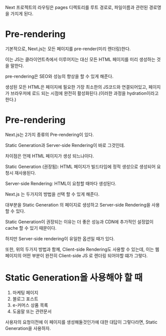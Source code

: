 Next 프로젝트의 라우팅은 pages 디렉토리를 루트 경로로, 파일이름과 관련된 경로명을 가지게 된다.

# Pre-rendering

기본적으로, Next.js는 모든 페이지를 pre-render(미리 렌더링)한다.

이는 JS는 클라이언트측에서 이루어지는 대신 모든 HTML 페이지를 미리 생성하는 것을 말한다.

pre-rendering은 SEO와 성능의 향상을 할 수 있게 해준다.

생성된 모든 HTML은 페이지에 필요한 가장 최소한의 JS코드와 연결되어있고, 페이지가 브라우저에 로드 되는 시점에 완전히 활성화된다.(이러한 과정을 hydration이라고 한다.)

# Pre-rendering

Next.js는 2가지 종류의 Pre-rendering이 있다.

Static Generation과 Server-side Rendering이 바로 그것인데.

차이점은 언제 HTML 페이지가 생성 되느냐이다.

Static Generation (권장됨): HTML 페이지가 빌드타임에 정적 생성으로  생성되어 요청시 재사용된다.

Server-side Rendering: HTML이 요청할 때마다 생성된다.

Next.js 는 두가지의 방법을 선택 할 수 있게 해준다.

대부분을 Static Generation 의 페이지로 생성하고 Server-side Rendering을 사용할 수 있다.

Static Generation이 권장되는 이유는 더 좋은 성능과 CDN에 추가적인 설정없이 cache 할 수 있기 때문이다.

하지만 Server-side rendering이 유일한 옵션일 때가 있다.

또한, 위의 두가지 방법과 함께, Client-side Rendering도 사용할 수 있는데, 이는 웹 페이지의 어떤 부분이 완전히 Client-side JS 로 렌더링 되어야할 떄가 그렇다.

# Static Generation을 사용해야 할 때

1. 마케팅 페이지
2. 블로그 포스트
3. e-커머스 상품 목록
4. 도움말 또는 관련문서

사용자의 요청이전에 이 페이지를 생성해둘것인가에 대한 대답이 그렇다라면, Static Generation을 사용하자.